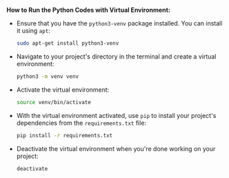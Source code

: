 **How to Run the Python Codes with Virtual Environment:**

- Ensure that you have the `python3-venv` package installed. You can install it using `apt`:

    ```bash
    sudo apt-get install python3-venv
    ```

- Navigate to your project's directory in the terminal and create a virtual environment:

    ```bash
    python3 -m venv venv
    ```

- Activate the virtual environment:

    ```bash
    source venv/bin/activate
    ```

- With the virtual environment activated, use `pip` to install your project's dependencies from the `requirements.txt` file:

    ```bash
    pip install -r requirements.txt
    ```

- Deactivate the virtual environment when you're done working on your project:

    ```bash
    deactivate
    ```